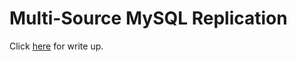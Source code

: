# Multi-Source MySQL Replication

Click [here](https://mattrr78.github.io/multi_source_mysql_replication/index.html) for write up.
